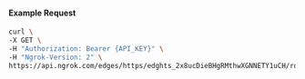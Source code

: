 <!-- Code generated for API Clients. DO NOT EDIT. -->

#### Example Request

```bash
curl \
-X GET \
-H "Authorization: Bearer {API_KEY}" \
-H "Ngrok-Version: 2" \
https://api.ngrok.com/edges/https/edghts_2x8ucDieBHgRMthwXGNNETY1uCH/routes/edghtsrt_2x8ucBdhggZOIJ0UqiIFSldYlGi/oidc
```
